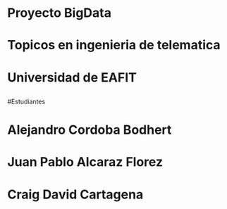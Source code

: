 # Proyecto BigData <h1>
  # Topicos en ingenieria de telematica <h2>
  # Universidad de EAFIT <h2>
  
  #Estudiantes<h3>
  # Alejandro Cordoba Bodhert<h6>
  # Juan Pablo Alcaraz Florez<h6>
  # Craig David Cartagena <h6>
